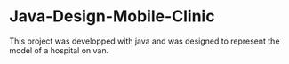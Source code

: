 # Java-Design-Mobile-Clinic
This project was developped with java and was designed to represent the model of a hospital on van. 

